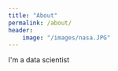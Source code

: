 ```yaml
---
title: "About"
permalink: /about/
header:
    image: "/images/nasa.JPG"
---
```


I'm a data scientist